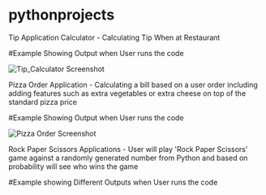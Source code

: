 # pythonprojects
Tip Application Calculator - Calculating Tip When at Restaurant


#Example Showing Output when User runs the code




![Tip_Calculator Screenshot](https://user-images.githubusercontent.com/98291128/150799348-c06dd6ed-5ce6-483c-8574-5b1bbf942d35.PNG)



Pizza Order Application - Calculating a bill based on a user order including adding features such as extra vegetables or extra cheese on top of the standard pizza price

#Example Showing Output when User runs the code


![Pizza Order Screenshot](https://user-images.githubusercontent.com/98291128/150803913-10eab496-bd75-402a-8659-fe0792088006.PNG)


Rock Paper Scissors Applications - User will play 'Rock Paper Scissors' game against a randomly generated number from Python and based on probability will see who wins the game 

#Example showing Different Outputs when User runs the code 





